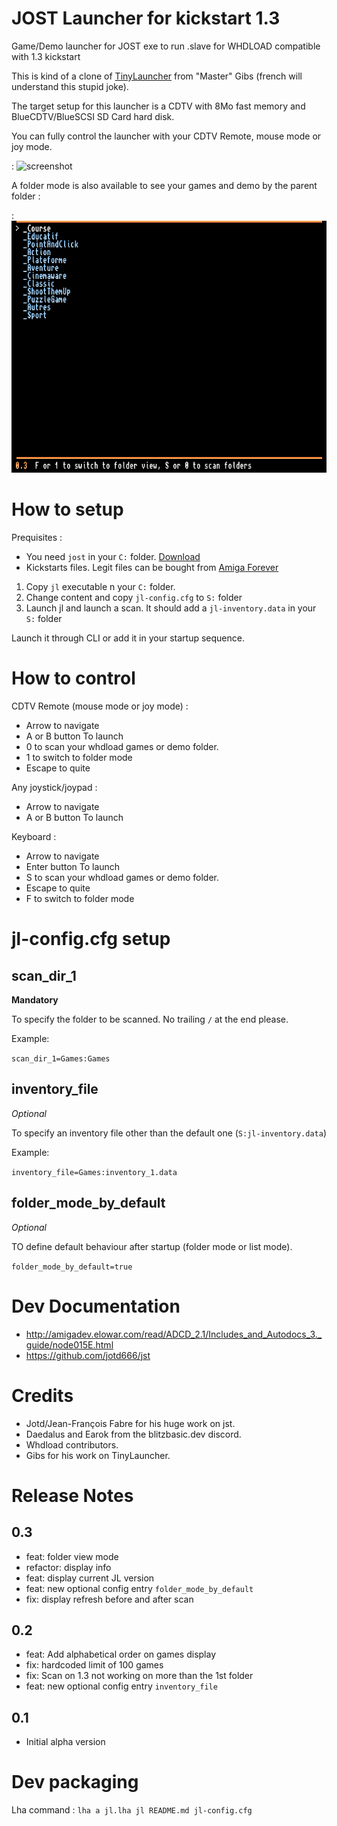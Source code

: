 # JOST Launcher for kickstart 1.3
Game/Demo launcher for JOST exe to run .slave for WHDLOAD compatible with 1.3 kickstart

This is kind of a clone of [TinyLauncher](https://aminet.net/package/util/misc/TinyLauncher) from "Master" Gibs (french will understand this stupid joke).

The target setup for this launcher is a CDTV with 8Mo fast memory and BlueCDTV/BlueSCSI SD Card hard disk.

You can fully control the launcher with your CDTV Remote, mouse mode or joy mode.

: ![screenshot](screen_v0.2.png)


A folder mode is also available to see your games and demo by the parent folder :

: ![screenshot](screen_folder_v0.3.png)

# How to setup

Prequisites :
- You need `jost` in your `C:` folder. [Download](https://github.com/jotd666/jst)
- Kickstarts files. Legit files can be bought from [Amiga Forever](https://www.amigaforever.com/)

1. Copy `jl` executable n your `C:` folder.
2. Change content and copy `jl-config.cfg` to `S:` folder
3. Launch jl and launch a scan. It should add a `jl-inventory.data` in your `S:` folder

Launch it through CLI or add it in your startup sequence.

# How to control

CDTV Remote (mouse mode or joy mode) :
- Arrow to navigate
- A or B button To launch
- 0 to scan your whdload games or demo folder.
- 1 to switch to folder mode
- Escape to quite

Any joystick/joypad :
- Arrow to navigate
- A or B button To launch

Keyboard :
- Arrow to navigate
- Enter button To launch
- S to scan your whdload games or demo folder.
- Escape to quite
- F to switch to folder mode

# jl-config.cfg setup

## scan_dir_1

**Mandatory**

To specify the folder to be scanned. No trailing `/` at the end please.

Example:

`scan_dir_1=Games:Games`

## inventory_file

_Optional_

To specify an inventory file other than the default one (`S:jl-inventory.data`)

Example:

`inventory_file=Games:inventory_1.data`

## folder_mode_by_default

_Optional_

TO define default behaviour after startup (folder mode or list mode).

`folder_mode_by_default=true`


# Dev Documentation

- http://amigadev.elowar.com/read/ADCD_2.1/Includes_and_Autodocs_3._guide/node015E.html
- https://github.com/jotd666/jst

# Credits

 - Jotd/Jean-François Fabre for his huge work on jst.
 - Daedalus and Earok from the blitzbasic.dev discord.
 - Whdload contributors.
 - Gibs for his work on TinyLauncher.

# Release Notes

## 0.3
 - feat: folder view mode
 - refactor: display info
 - feat: display current JL version
 - feat: new optional config entry `folder_mode_by_default`
 - fix: display refresh before and after scan

## 0.2
 - feat: Add alphabetical order on games display
 - fix: hardcoded limit of 100 games
 - fix: Scan on 1.3 not working on more than the 1st folder
 - feat: new optional config entry `inventory_file`

## 0.1
 - Initial alpha version
  
# Dev packaging

Lha command :
`lha a jl.lha jl README.md jl-config.cfg`